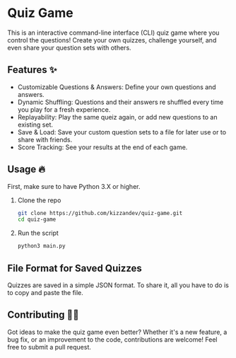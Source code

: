 # Quiz Game

This is an interactive command-line interface (CLI) quiz game where you control the questions! Create your own quizzes, challenge yourself, and even share your question sets with others.

## Features ✨

- Customizable Questions & Answers: Define your own questions and answers.
- Dynamic Shuffling: Questions and their answers re shuffled every time you play for a fresh experience.
- Replayability: Play the same queiz again, or add new questions to an existing set.
- Save & Load: Save your custom question sets to a file for later use or to share with friends.
- Score Tracking: See your results at the end of each game.

## Usage 🔥

First, make sure to have Python 3.X or higher.

1. Clone the repo
    ```sh
    git clone https://github.com/kizzandev/quiz-game.git
    cd quiz-game
    ```

2. Run the script
    ```sh
    python3 main.py
    ```

## File Format for Saved Quizzes

Quizzes are saved in a simple JSON format. To share it, all you have to do is to copy and paste the file.

## Contributing 🤝🏼

Got ideas to make the quiz game even better? Whether it's a new feature, a bug fix, or an improvement to the code, contributions are welcome! Feel free to submit a pull request.
